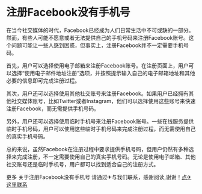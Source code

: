 # 注册Facebook没有手机号

在当今社交媒体的时代，Facebook已经成为人们日常生活中不可或缺的一部分。然而，有些人可能不愿意或者无法提供自己的手机号码来注册Facebook账号。这个问题可能让一些人感到困惑，但事实上，注册Facebook并不一定需要手机号码。

首先，用户可以选择使用电子邮箱来注册Facebook账号。在注册页面上，用户可以选择“使用电子邮件地址注册”选项，并按照提示输入自己的电子邮箱地址和其他必要的信息即可完成注册过程。

其次，用户还可以选择使用其他社交账号来注册Facebook。如果用户已经拥有其他社交媒体账号，比如Twitter或者Instagram，他们可以选择使用这些账号来快速注册Facebook，而无需提供手机号码。

另外，用户还可以选择使用临时手机号来注册Facebook账号。一些在线服务提供临时手机号码，用户可以使用这些临时手机号码来完成注册过程，而无需使用自己的真实手机号码。

总的来说，虽然Facebook在注册过程中要求提供手机号码，但用户仍然有多种选择来完成注册，不一定需要使用自己的真实手机号码。无论是使用电子邮箱、其他社交账号还是临时手机号，用户都可以找到适合自己的注册方式。

更多 关于注册Facebook没有手机号 请通过✈与我们联系，感谢阅读,谢谢！[点✈这里联系](https://d.k02.cc)